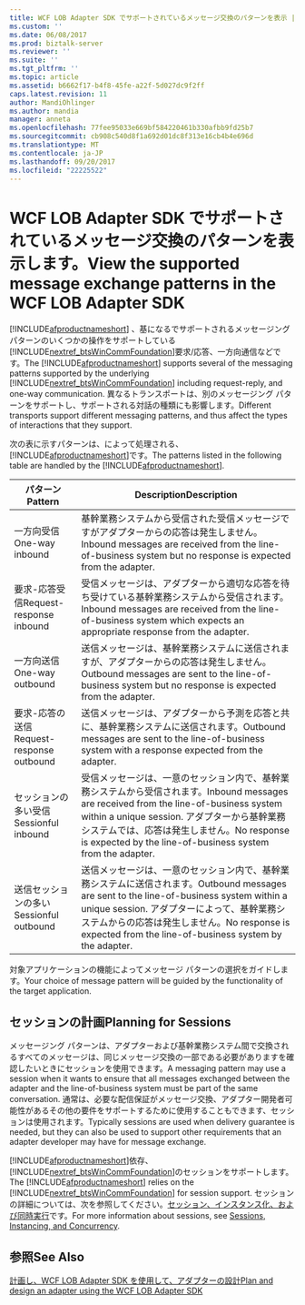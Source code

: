 ```yaml
---
title: WCF LOB Adapter SDK でサポートされているメッセージ交換のパターンを表示 |Microsoft ドキュメント
ms.custom: ''
ms.date: 06/08/2017
ms.prod: biztalk-server
ms.reviewer: ''
ms.suite: ''
ms.tgt_pltfrm: ''
ms.topic: article
ms.assetid: b6662f17-b4f8-45fe-a22f-5d027dc9f2ff
caps.latest.revision: 11
author: MandiOhlinger
ms.author: mandia
manager: anneta
ms.openlocfilehash: 77fee95033e669bf584220461b330afbb9fd25b7
ms.sourcegitcommit: cb908c540d8f1a692d01dc8f313e16cb4b4e696d
ms.translationtype: MT
ms.contentlocale: ja-JP
ms.lasthandoff: 09/20/2017
ms.locfileid: "22225522"
---
```

# <a name="view-the-supported-message-exchange-patterns-in-the-wcf-lob-adapter-sdk"></a><span data-ttu-id="6dbf3-102">WCF LOB Adapter SDK でサポートされているメッセージ交換のパターンを表示します。</span><span class="sxs-lookup"><span data-stu-id="6dbf3-102">View the supported message exchange patterns in the WCF LOB Adapter SDK</span></span>
<span data-ttu-id="6dbf3-103">[!INCLUDE[afproductnameshort](../../includes/afproductnameshort-md.md)] 、基になるでサポートされるメッセージング パターンのいくつかの操作をサポートしている[!INCLUDE[nextref_btsWinCommFoundation](../../includes/nextref-btswincommfoundation-md.md)]要求/応答、一方向通信などです。</span><span class="sxs-lookup"><span data-stu-id="6dbf3-103">The [!INCLUDE[afproductnameshort](../../includes/afproductnameshort-md.md)] supports several of the messaging patterns supported by the underlying [!INCLUDE[nextref_btsWinCommFoundation](../../includes/nextref-btswincommfoundation-md.md)] including request-reply, and one-way communication.</span></span> <span data-ttu-id="6dbf3-104">異なるトランスポートは、別のメッセージング パターンをサポートし、サポートされる対話の種類にも影響します。</span><span class="sxs-lookup"><span data-stu-id="6dbf3-104">Different transports support different messaging patterns, and thus affect the types of interactions that they support.</span></span>  
  
 <span data-ttu-id="6dbf3-105">次の表に示すパターンは、によって処理される、[!INCLUDE[afproductnameshort](../../includes/afproductnameshort-md.md)]です。</span><span class="sxs-lookup"><span data-stu-id="6dbf3-105">The patterns listed in the following table are handled by the [!INCLUDE[afproductnameshort](../../includes/afproductnameshort-md.md)].</span></span>  
  
|<span data-ttu-id="6dbf3-106">パターン</span><span class="sxs-lookup"><span data-stu-id="6dbf3-106">Pattern</span></span>|<span data-ttu-id="6dbf3-107">Description</span><span class="sxs-lookup"><span data-stu-id="6dbf3-107">Description</span></span>|  
|-------------|-----------------|  
|<span data-ttu-id="6dbf3-108">一方向受信</span><span class="sxs-lookup"><span data-stu-id="6dbf3-108">One-way inbound</span></span>|<span data-ttu-id="6dbf3-109">基幹業務システムから受信された受信メッセージですがアダプターからの応答は発生しません。</span><span class="sxs-lookup"><span data-stu-id="6dbf3-109">Inbound messages are received from the line-of-business system but no response is expected from the adapter.</span></span>|  
|<span data-ttu-id="6dbf3-110">要求-応答受信</span><span class="sxs-lookup"><span data-stu-id="6dbf3-110">Request-response inbound</span></span>|<span data-ttu-id="6dbf3-111">受信メッセージは、アダプターから適切な応答を待ち受けている基幹業務システムから受信されます。</span><span class="sxs-lookup"><span data-stu-id="6dbf3-111">Inbound messages are received from the line-of-business system which expects an appropriate response from the adapter.</span></span>|  
|<span data-ttu-id="6dbf3-112">一方向送信</span><span class="sxs-lookup"><span data-stu-id="6dbf3-112">One-way outbound</span></span>|<span data-ttu-id="6dbf3-113">送信メッセージは、基幹業務システムに送信されますが、アダプターからの応答は発生しません。</span><span class="sxs-lookup"><span data-stu-id="6dbf3-113">Outbound messages are sent to the line-of-business system but no response is expected from the adapter.</span></span>|  
|<span data-ttu-id="6dbf3-114">要求-応答の送信</span><span class="sxs-lookup"><span data-stu-id="6dbf3-114">Request-response outbound</span></span>|<span data-ttu-id="6dbf3-115">送信メッセージは、アダプターから予測を応答と共に、基幹業務システムに送信されます。</span><span class="sxs-lookup"><span data-stu-id="6dbf3-115">Outbound messages are sent to the line-of-business system with a response expected from the adapter.</span></span>|  
|<span data-ttu-id="6dbf3-116">セッションの多い受信</span><span class="sxs-lookup"><span data-stu-id="6dbf3-116">Sessionful inbound</span></span>|<span data-ttu-id="6dbf3-117">受信メッセージは、一意のセッション内で、基幹業務システムから受信されます。</span><span class="sxs-lookup"><span data-stu-id="6dbf3-117">Inbound messages are received from the line-of-business system within a unique session.</span></span> <span data-ttu-id="6dbf3-118">アダプターから基幹業務システムでは、応答は発生しません。</span><span class="sxs-lookup"><span data-stu-id="6dbf3-118">No response is expected by the line-of-business system from the adapter.</span></span>|  
|<span data-ttu-id="6dbf3-119">送信セッションの多い</span><span class="sxs-lookup"><span data-stu-id="6dbf3-119">Sessionful outbound</span></span>|<span data-ttu-id="6dbf3-120">送信メッセージは、一意のセッション内で、基幹業務システムに送信されます。</span><span class="sxs-lookup"><span data-stu-id="6dbf3-120">Outbound messages are sent to the line-of-business system within a unique session.</span></span> <span data-ttu-id="6dbf3-121">アダプターによって、基幹業務システムからの応答は発生しません。</span><span class="sxs-lookup"><span data-stu-id="6dbf3-121">No response is expected from the line-of-business system by the adapter.</span></span>|  
  
 <span data-ttu-id="6dbf3-122">対象アプリケーションの機能によってメッセージ パターンの選択をガイドします。</span><span class="sxs-lookup"><span data-stu-id="6dbf3-122">Your choice of message pattern will be guided by the functionality of the target application.</span></span>  
  
## <a name="planning-for-sessions"></a><span data-ttu-id="6dbf3-123">セッションの計画</span><span class="sxs-lookup"><span data-stu-id="6dbf3-123">Planning for Sessions</span></span>  
 <span data-ttu-id="6dbf3-124">メッセージング パターンは、アダプターおよび基幹業務システム間で交換されるすべてのメッセージは、同じメッセージ交換の一部である必要がありますを確認したいときにセッションを使用できます。</span><span class="sxs-lookup"><span data-stu-id="6dbf3-124">A messaging pattern may use a session when it wants to ensure that all messages exchanged between the adapter and the line-of-business system must be part of the same conversation.</span></span> <span data-ttu-id="6dbf3-125">通常は、必要な配信保証がメッセージ交換、アダプター開発者可能性があるその他の要件をサポートするために使用することもできます、セッションは使用されます。</span><span class="sxs-lookup"><span data-stu-id="6dbf3-125">Typically sessions are used when delivery guarantee is needed, but they can also be used to support other requirements that an adapter developer may have for message exchange.</span></span>  
  
 <span data-ttu-id="6dbf3-126">[!INCLUDE[afproductnameshort](../../includes/afproductnameshort-md.md)]依存、[!INCLUDE[nextref_btsWinCommFoundation](../../includes/nextref-btswincommfoundation-md.md)]のセッションをサポートします。</span><span class="sxs-lookup"><span data-stu-id="6dbf3-126">The [!INCLUDE[afproductnameshort](../../includes/afproductnameshort-md.md)] relies on the [!INCLUDE[nextref_btsWinCommFoundation](../../includes/nextref-btswincommfoundation-md.md)] for session support.</span></span> <span data-ttu-id="6dbf3-127">セッションの詳細については、次を参照してください。[セッション、インスタンス化、および同時実行](https://msdn.microsoft.com/library/ms731193.aspx)です。</span><span class="sxs-lookup"><span data-stu-id="6dbf3-127">For more information about sessions, see [Sessions, Instancing, and Concurrency](https://msdn.microsoft.com/library/ms731193.aspx).</span></span> 
  
## <a name="see-also"></a><span data-ttu-id="6dbf3-128">参照</span><span class="sxs-lookup"><span data-stu-id="6dbf3-128">See Also</span></span>  
 [<span data-ttu-id="6dbf3-129">計画し、WCF LOB Adapter SDK を使用して、アダプターの設計</span><span class="sxs-lookup"><span data-stu-id="6dbf3-129">Plan and design an adapter using the WCF LOB Adapter SDK</span></span>](../../adapters-and-accelerators/wcf-lob-adapter-sdk/plan-and-design-an-adapter-using-the-wcf-lob-adapter-sdk.md)